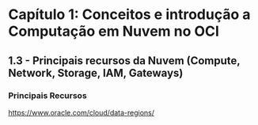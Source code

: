 # Capítulo 1: Conceitos e introdução a Computação em Nuvem no OCI

## 1.3 - Principais recursos da Nuvem (Compute, Network, Storage, IAM, Gateways)

### __Principais Recursos__

https://www.oracle.com/cloud/data-regions/
